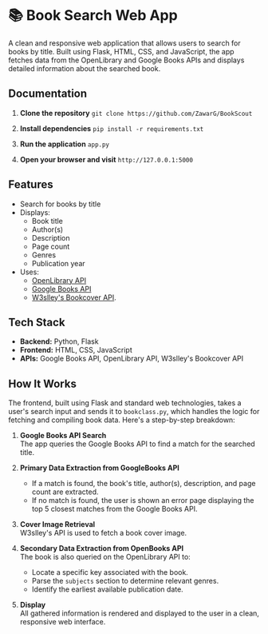 # 📚 Book Search Web App

A clean and responsive web application that allows users to search for books by title. Built using Flask, HTML, CSS, and JavaScript, the app fetches data from the OpenLibrary and Google Books APIs and displays detailed information about the searched book.

## Documentation

1. **Clone the repository** `git clone https://github.com/ZawarG/BookScout`

2. **Install dependencies** `pip install -r requirements.txt`

3. **Run the application** `app.py`

4. **Open your browser and visit** `http://127.0.0.1:5000`


## Features

-  Search for books by title
-  Displays:
    - Book title
    - Author(s)
    - Description
    - Page count
    - Genres
    - Publication year
-  Uses:
    - [OpenLibrary API](https://openlibrary.org/developers/api)
    - [Google Books API](https://developers.google.com/books)
    - [W3slley's Bookcover API](https://github.com/w3slley/bookcover-api).

##  Tech Stack

- **Backend:** Python, Flask
- **Frontend:** HTML, CSS, JavaScript
- **APIs:** Google Books API, OpenLibrary API, W3slley's Bookcover API
  
## How It Works

The frontend, built using Flask and standard web technologies, takes a user's search input and sends it to `bookclass.py`, which handles the logic for fetching and compiling book data. Here's a step-by-step breakdown:

1. **Google Books API Search**  
   The app queries the Google Books API to find a match for the searched title.

2. **Primary Data Extraction from GoogleBooks API**  
   - If a match is found, the book's title, author(s), description, and page count are extracted.  
   - If no match is found, the user is shown an error page displaying the top 5 closest matches from the Google Books API.

3. **Cover Image Retrieval**  
   W3slley's API is used to fetch a book cover image.

4. **Secondary Data Extraction from OpenBooks API**  
   The book is also queried on the OpenLibrary API to:
   - Locate a specific key associated with the book.  
   - Parse the `subjects` section to determine relevant genres.  
   - Identify the earliest available publication date.

5. **Display**  
   All gathered information is rendered and displayed to the user in a clean, responsive web interface.
